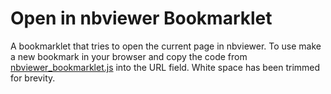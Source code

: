 Open in nbviewer Bookmarklet
============================

A bookmarklet that tries to open the current page in nbviewer.
To use make a new bookmark in your browser and copy the code from
[nbviewer_bookmarklet.js](https://github.com/jiffyclub/open-in-nbviewer/blob/master/bookmarklet/nbviewer_bookmarklet.js)
into the URL field. White space has been trimmed for brevity.
